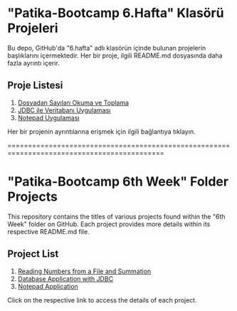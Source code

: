 # "Patika-Bootcamp 6.Hafta" Klasörü Projeleri

Bu depo, GitHub'da "6.hafta" adlı klasörün içinde bulunan projelerin başlıklarını içermektedir. Her bir proje, ilgili README.md dosyasında daha fazla ayrıntı içerir.

## Proje Listesi

1. [Dosyadan Sayıları Okuma ve Toplama](DosyadanSayilariOkumaVeToplama/README.md)
2. [JDBC ile Veritabanı Uygulaması](JDBC-ileVeritabaniUygulamasi/README.md)
3. [Notepad Uygulaması](NotepadUygulamasi/README.md)

Her bir projenin ayrıntılarına erişmek için ilgili bağlantıya tıklayın.

============================================================================================

# "Patika-Bootcamp 6th Week" Folder Projects

This repository contains the titles of various projects found within the "6th Week" folder on GitHub. Each project provides more details within its respective README.md file.

## Project List

1. [Reading Numbers from a File and Summation](DosyadanSayilariOkumaVeToplama/README.md)
2. [Database Application with JDBC](JDBC-ileVeritabaniUygulamasi/README.md)
3. [Notepad Application](NotepadUygulamasi/README.md)

Click on the respective link to access the details of each project.
